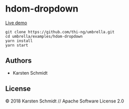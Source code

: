 # hdom-dropdown

[Live demo](http://demo.thi.ng/umbrella/hdom-dropdown/)

```
git clone https://github.com/thi-ng/umbrella.git
cd umbrella/examples/hdom-dropdown
yarn install
yarn start
```

## Authors

- Karsten Schmidt

## License

&copy; 2018 Karsten Schmidt // Apache Software License 2.0
